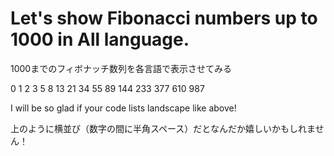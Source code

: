 # Let's show Fibonacci numbers up to 1000 in All language.

1000までのフィボナッチ数列を各言語で表示させてみる

0 1 2 3 5 8 13 21 34 55 89 144 233 377 610 987

I will be so glad if your code lists landscape like above!

上のように横並び（数字の間に半角スペース）だとなんだか嬉しいかもしれません！
